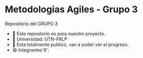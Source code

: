 # Metodologias Agiles - Grupo 3
Repositorio del GRUPO 3
- 🔭 Este repositorio es para nuestro proyecto.
- 🤔 Universidad: UTN-FRLP
- 💬 Esta totalmente publico, van a poder ver el progreso.
- 😄 Integrantes'6': 
